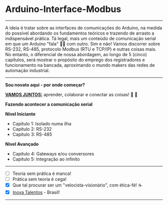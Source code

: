 # Arduino-Interface-Modbus
***
A ideia é tratar sobre as interfaces de comunicações do Arduino, na medida do possível abordando os fundamentos teóricos e trazendo de arrasto a indispensável prática. Tá legal, mais um conteúdo de comunicação serial em que um Arduino "fala" :man_facepalming: com outro. Sim e não! Vamos discorrer sobre RS-232, RS-485, protocolo Modbus (RTU e TCP/IP) e outras coisas mais. No entanto, o diferencial de nossa abordagem, ao longo de 5 (cinco) capítulos, será mostrar o propósito do emprego dos registradores e funcionamento na bancada, aproximando o mundo makers das redes de automação industrial.

***
**Sou novato aqui - por onde começar?**

[**VAMOS JUNTOS:**](https://github.com/Mario-Camara/Arduino-Interface-Modbus/wiki/Capa:-fazendo-acontecer-a-comunica%C3%A7%C3%A3o-serial) aprender, colaborar e conectar as coisas! :fist_right: :fist_left:

**Fazendo acontecer a comunicação serial**

**Nível Iniciante**
- Capítulo 1: Isolado numa ilha
- Capítulo 2: RS-232
- Capítulo 3: RS-485

**Nível Avançado**
- Capítulo 4: Gateways e/ou conversores
- Capítulo 5: Integração ao infinito

***
- [ ] Teoria sem prática é manca!
- [ ] Prática sem teoria é cega!
- [x] Que tal procurar ser um "velocista-visionário", com ética-fé!   :coffee:
- [x] [Inova Talentos](https://www.portaldaindustria.com.br/inovatalentos/) - Brasil!
*** 
